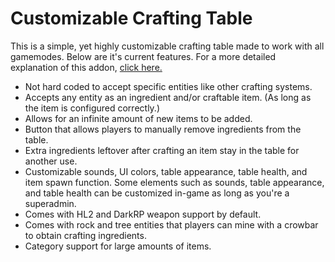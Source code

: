 # Customizable Crafting Table
This is a simple, yet highly customizable crafting table made to work with all gamemodes. Below are it's current features. For a more detailed explanation of this addon, <a href="https://steamcommunity.com/sharedfiles/filedetails/?id=1793133869">click here.</a>
- Not hard coded to accept specific entities like other crafting systems.
- Accepts any entity as an ingredient and/or craftable item. (As long as the item is configured correctly.)
- Allows for an infinite amount of new items to be added.
- Button that allows players to manually remove ingredients from the table.
- Extra ingredients leftover after crafting an item stay in the table for another use.
- Customizable sounds, UI colors, table appearance, table health, and item spawn function. Some elements such as sounds, table appearance, and table health can be customized in-game as long as you're a superadmin.
- Comes with HL2 and DarkRP weapon support by default.
- Comes with rock and tree entities that players can mine with a crowbar to obtain crafting ingredients.
- Category support for large amounts of items.
